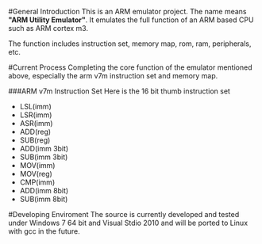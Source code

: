 #General Introduction 
This is an ARM emulator project. The name means **"ARM Utility Emulator"**. It emulates the full function of an ARM based CPU such as ARM cortex m3.

The function includes instruction set, memory map, rom, ram, peripherals, etc. 

#Current Process 
Completing the core function of the emulator mentioned above, especially the arm v7m instruction set and memory map.

###ARM v7m Instruction Set
Here is the 16 bit thumb instruction set

- LSL(imm)
- LSR(imm)
- ASR(imm)
- ADD(reg)
- SUB(reg)
- ADD(imm 3bit)
- SUB(imm 3bit)
- MOV(imm)
- MOV(reg)
- CMP(imm)
- ADD(imm 8bit)
- SUB(imm 8bit)

#Developing Enviroment 
The source is currently developed and tested under Windows 7 64 bit and Visual Stdio 2010  and will be ported to Linux with gcc in the future.